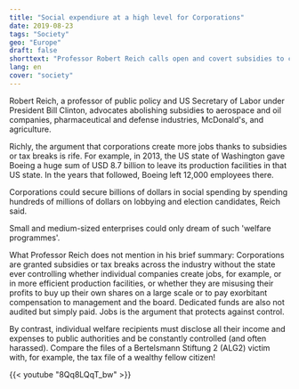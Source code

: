 ```yaml
---
title: "Social expendiure at a high level for Corporations"
date: 2019-08-23
tags: "Society"
geo: "Europe"
draft: false
shorttext: "Professor Robert Reich calls open and covert subsidies to corporations by name: it is social spending for the rich."
lang: en
cover: "society"
---
```


Robert Reich, a professor of public policy and US Secretary of Labor under President Bill Clinton, advocates abolishing subsidies to aerospace and oil companies, pharmaceutical and defense industries, McDonald's, and agriculture.

Richly, the argument that corporations create more jobs thanks to subsidies or tax breaks is rife. For example, in 2013, the US state of Washington gave Boeing a huge sum of USD 8.7 billion to leave its production facilities in that US state. In the years that followed, Boeing left 12,000 employees there.

Corporations could secure billions of dollars in social spending by spending hundreds of millions of dollars on lobbying and election candidates, Reich said.

Small and medium-sized enterprises could only dream of such 'welfare programmes'.

What Professor Reich does not mention in his brief summary: Corporations are granted subsidies or tax breaks across the industry without the state ever controlling whether individual companies create jobs, for example, or in more efficient production facilities, or whether they are misusing their profits to buy up their own shares on a large scale or to pay exorbitant compensation to management and the board. Dedicated funds are also not audited but simply paid. Jobs is the argument that protects against control. 

By contrast, individual welfare recipients must disclose all their income and expenses to public authorities and be constantly controlled (and often harassed). Compare the files of a Bertelsmann Stiftung 2 (ALG2) victim with, for example, the tax file of a wealthy fellow citizen! 

{{< youtube "8Qq8LQqT_bw" >}}
